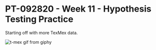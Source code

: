 # PT-092820 - Week 11 - Hypothesis Testing Practice

Starting off with more TexMex data.

![t-mex gif from giphy](https://media.giphy.com/media/U3DJs3utzTKEHVOyV9/giphy.gif)
